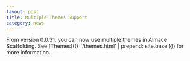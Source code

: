 ```yaml
---
layout: post
title: Multiple Themes Support
category: news
---
```


From version 0.0.31, you can now use multiple themes in Almace Scaffolding. See [Themes]({{ '/themes.html' | prepend: site.base }}) for more information.